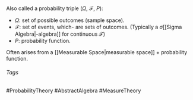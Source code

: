 Also called a probability triple ($\Omega$, $\mathcal{F}$, $P$):
- $\Omega$: set of possible outcomes (sample space).
- $\mathcal{F}$: set of events, which- are sets of outcomes. (Typically a $\sigma$[[Sigma Algebra|-algebra]] for continuous $\mathcal{F}$)
- $P$: probability function.

Often arises from a [[Measurable Space|measurable space]] + probability function.

###### Tags
#ProbabilityTheory #AbstractAlgebra #MeasureTheory